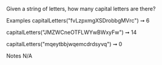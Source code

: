 Given a string of letters, how many capital letters are there?

Examples
capitalLetters("fvLzpxmgXSDrobbgMVrc") ➞ 6

capitalLetters("JMZWCneOTFLWYwBWxyFw") ➞ 14

capitalLetters("mqeytbbjwqemcdrdsyvq") ➞ 0

Notes
N/A
